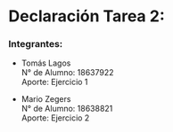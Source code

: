 # Declaración Tarea 2:

### Integrantes:

* Tomás Lagos  
N° de Alumno: 18637922  
Aporte: Ejercicio 1

* Mario Zegers  
N° de Alumno: 18638821  
Aporte: Ejercicio 2